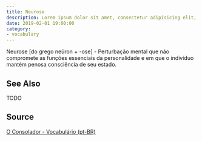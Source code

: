 ```yaml
---
title: Neurose
description: Lorem ipsum dolor sit amet, consectetur adipisicing elit, sed do eiusmod tempor incididunt ut labore et dolore magna aliqua.  TODO
date: 2019-02-01 19:00:00
category:
- vocabulary
---
```


Neurose [do grego neûron + -ose] - Perturbação mental que não compromete as funções essenciais da personalidade e em que o indivíduo mantém penosa consciência de seu estado.

## See Also
TODO

## Source
[O Consolador - Vocabulário (pt-BR)](http://www.oconsolador.com.br/linkfixo/vocabulario/principal.html)
